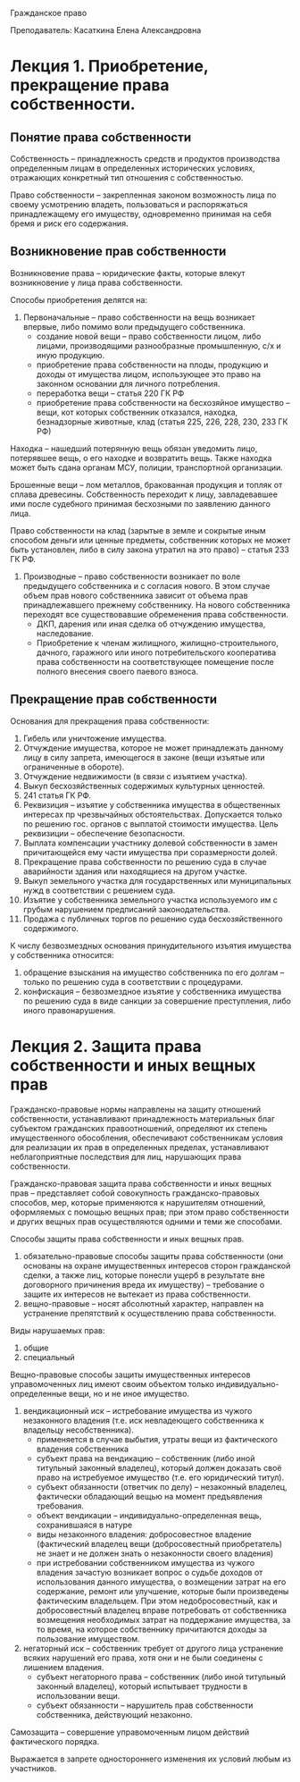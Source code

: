 Гражданское право

Преподаватель: Касаткина Елена Александровна

# Лекция 1. Приобретение, прекращение права собственности.

## Понятие права собственности

Собственность – принадлежность средств и продуктов производства определенным лицам в определенных исторических условиях, отражающих конкретный тип отношения с собственностью.

Право собственности – закрепленная законом возможность лица по своему усмотрению владеть, пользоваться и распоряжаться принадлежащему его имуществу, одновременно принимая на себя бремя и риск его содержания.

## Возникновение прав собственности

Возникновение права – юридические факты, которые влекут возникновение у лица права собственности.

Способы приобретения делятся на:

1. Первоначальные – право собственности на вещь возникает впервые, либо помимо воли предыдущего собственника.
   - создание новой вещи – право собственности лицом, либо лицами, производящими разнообразные промышленную, с/х и иную продукцию.
   - приобретение права собственности на плоды, продукцию и доходы от имущества лицом, использующее это право на законном основании для личного потребления.
   - переработка вещи – статья 220 ГК РФ
   - приобретение права собственности на бесхозяйное имущество – вещи, кот которых собственник отказался, находка, безнадзорные животные, клад (статья 225, 226, 228, 230, 233 ГК РФ)

Находка – нашедший потерянную вещь обязан уведомить лицо, потерявшее вещь, о его находке и возвратить вещь. Также находка может быть сдана органам МСУ, полиции, транспортной организации.

Брошенные вещи – лом металлов, бракованная продукция и топляк от сплава древесины. Собственность переходит к лицу, завладевавшее ими после судебного принимая бесхозными по заявлению данного лица.

Право собственности на клад (зарытые в земле и сокрытые иным способом деньги или ценные предметы, собственник которых не может быть установлен, либо в силу закона утратил на это право) – статья 233 ГК РФ.

1. Производные – право собственности возникает по воле предыдущего собственника и с согласия нового. В этом случае объем прав нового собственника зависит от объема прав принадлежавшего прежнему собственнику. На нового собственника переходят все существовавшие обременения права собственности.
   - ДКП, дарения или иная сделка об отчуждению имущества, наследование.
   - Приобретение к членам жилищного, жилищно-строительного, дачного, гаражного или иного потребительского кооператива права собственности на соответствующее помещение после полного внесения своего паевого взноса.

## Прекращение прав собственности

Основания для прекращения права собственности:

1. Гибель или уничтожение имущества.
2. Отчуждение имущества, которое не может принадлежать данному лицу в силу запрета, имеющегося в законе (вещи изъятые или ограниченные в обороте).
3. Отчуждение недвижимости (в связи с изъятием участка).
4. Выкуп бесхозяйственных содержимых культурных ценностей.
5. 241 статья ГК РФ.
6. Реквизиция – изъятие у собственника имущества в общественных интересах пр чрезвычайных обстоятельствах. Допускается только по решению гос. органов с выплатой стоимости имущества. Цель реквизиции – обеспечение безопасности.
7. Выплата компенсации участнику долевой собственности в замен причитающейся ему части имущества при соразмерности долей.
8. Прекращение права собственности по решению суда в случае аварийности здания или находящиеся на другом участке.
9. Выкуп земельного участка для государственных или муниципальных нужд в соответствии с решением суда.
10. Изъятие у собственника земельного участка используемого им с грубым нарушением предписаний законодательства.
11. Продажа с публичных торгов по решению суда бесхозяйственного содержимого.

К числу безвозмездных основания принудительного изъятия имущества у собственника относится:

1. обращение взыскания на имущество собственника по его долгам – только по решению суда в соответствии с процедурами.
2. конфискация – безвозмездное изъятие у собственника имущества по решению суда в виде санкции за совершение преступления, либо иного правонарушения.



# Лекция 2. Защита права собственности и иных вещных прав

Гражданско-правовые нормы направлены на защиту отношений собственности, устанавливают принадлежность материальных благ субъектом гражданских правоотношений, определяют их степень имущественного обособления, обеспечивают собственникам условия для реализации их прав в определенных пределах, устанавливают неблагоприятные последствия для лиц, нарушающих права собственности. 

Гражданско-правовая защита права собственности и иных вещных прав – представляет собой совокупность  гражданско-правовых способов, мер, которые применяются к нарушителям  отношений, оформляемых с помощью вещных прав; при этом право  собственности и других вещных прав осуществляются одними и теми же способами. 

Способы защиты права собственности и иных вещных прав. 

1. обязательно-правовые способы защиты права собственности (они основаны на охране имущественных интересов сторон гражданской сделки, а также лиц, которые понесли ущерб в результате вне договорного причинения вреда их имуществу) – требование о защите их интересов не вытекает из права собственности.
2. вещно-правовые – носят абсолютный характер, направлен на устранение препятствий к осуществлению права собственности.

Виды нарушаемых прав:

1. общие
2. специальный

Вещно-правовые способы защиты имущественных интересов управомоченных лиц имеют своим объектом только индивидуально-определенные вещи, но и не иное имущество.

1. вендикационный иск – истребование имущества из чужого незаконного владения (т.е. иск невладеющего собственника к владельцу несобственника).
   - применяется в случае выбытия, утраты вещи из фактического владения собственника
   - субъект права на вендикацию – собственник (либо иной титульный законный владелец), который должен доказать своё право на истребуемое имущество (т.е. его юридический титул).
   - субъект обязанности (ответчик по делу) – незаконный владелец, фактически обладающий вещью на момент предъявления требования.
   - объект вендикации – индивидуально-определенная вещь, сохранившаяся в натуре
   - виды незаконного владения: добросовестное владение (фактический владелец вещи (добросовестный приобретатель) не знает и не должен знать о незаконности своего владения)
   - при истребовании собственником имущества из чужого владения зачастую возникает вопрос о судьбе доходов от использования данного имущества, о возмещении затрат на его содержание, ремонт или улучшение, которые были произведены фактическим владельцем. При этом недобросовестный, как и добросовестный владелец вправе потребовать от собственника возмещения необходимых затрат на поддержание имущества, за то время, на которое собственнику причитаются доходы за пользование имуществом.
2. негаторный иск – собственник требует от другого лица устранение всяких нарушений его права, хотя они и не были соединены с лишением владения.
   - субъект негаторного права – собственник (либо иной титульный законный владелец), который испытывает трудности в использовании вещи.
   - субъект обязанности – нарушитель прав собственности собственника, действующий незаконно.

Самозащита – совершение управомоченным лицом действий фактического порядка.

Выражается в запрете одностороннего изменения их условий любым из участников.